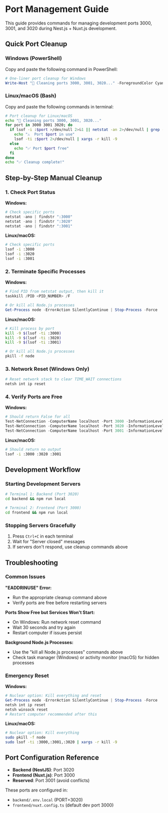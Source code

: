 # Port Management Guide

This guide provides commands for managing development ports 3000, 3001, and 3020 during Nest.js + Nuxt.js development.

## Quick Port Cleanup

### Windows (PowerShell)
Copy and paste the following command in PowerShell:

```powershell
# One-liner port cleanup for Windows
Write-Host "🧹 Cleaning ports 3000, 3001, 3020..." -ForegroundColor Cyan; $ports = @(3000, 3001, 3020); foreach($p in $ports) { $inUse = Test-NetConnection -ComputerName localhost -Port $p -InformationLevel Quiet -ErrorAction SilentlyContinue; if($inUse) { Write-Host "⚠️  Port $p in use" -ForegroundColor Red } else { Write-Host "✅ Port $p free" -ForegroundColor Green } }; if($ports | Where-Object { Test-NetConnection -ComputerName localhost -Port $_ -InformationLevel Quiet -ErrorAction SilentlyContinue }) { Write-Host "🔧 Terminating Node.js processes..." -ForegroundColor Yellow; Get-Process node -ErrorAction SilentlyContinue | Stop-Process -Force -ErrorAction SilentlyContinue; netsh int ip reset | Out-Null; Start-Sleep 1; Write-Host "✅ Cleanup complete!" -ForegroundColor Green } else { Write-Host "🎉 All ports already free!" -ForegroundColor Green }
```

### Linux/macOS (Bash)
Copy and paste the following commands in terminal:

```bash
# Port cleanup for Linux/macOS
echo "🧹 Cleaning ports 3000, 3001, 3020..."
for port in 3000 3001 3020; do
  if lsof -i :$port >/dev/null 2>&1 || netstat -an 2>/dev/null | grep -q ":$port "; then
    echo "⚠️  Port $port in use"
    lsof -ti :$port 2>/dev/null | xargs -r kill -9
  else
    echo "✅ Port $port free"
  fi
done
echo "✅ Cleanup complete!"
```

## Step-by-Step Manual Cleanup

### 1. Check Port Status

**Windows:**
```powershell
# Check specific ports
netstat -ano | findstr ":3000"
netstat -ano | findstr ":3020"
netstat -ano | findstr ":3001"
```

**Linux/macOS:**
```bash
# Check specific ports
lsof -i :3000
lsof -i :3020  
lsof -i :3001
```

### 2. Terminate Specific Processes

**Windows:**
```powershell
# Find PID from netstat output, then kill it
taskkill /PID <PID_NUMBER> /F

# Or kill all Node.js processes
Get-Process node -ErrorAction SilentlyContinue | Stop-Process -Force
```

**Linux/macOS:**
```bash
# Kill process by port
kill -9 $(lsof -ti :3000)
kill -9 $(lsof -ti :3020)
kill -9 $(lsof -ti :3001)

# Or kill all Node.js processes
pkill -f node
```

### 3. Network Reset (Windows Only)

```powershell
# Reset network stack to clear TIME_WAIT connections
netsh int ip reset
```

### 4. Verify Ports are Free

**Windows:**
```powershell
# Should return False for all
Test-NetConnection -ComputerName localhost -Port 3000 -InformationLevel Quiet
Test-NetConnection -ComputerName localhost -Port 3020 -InformationLevel Quiet
Test-NetConnection -ComputerName localhost -Port 3001 -InformationLevel Quiet
```

**Linux/macOS:**
```bash
# Should return no output
lsof -i :3000 :3020 :3001
```

## Development Workflow

### Starting Development Servers
```bash
# Terminal 1: Backend (Port 3020)
cd backend && npm run local

# Terminal 2: Frontend (Port 3000)
cd frontend && npm run local
```

### Stopping Servers Gracefully
1. Press `Ctrl+C` in each terminal
2. Wait for "Server closed" messages
3. If servers don't respond, use cleanup commands above

## Troubleshooting

### Common Issues

**"EADDRINUSE" Error:**
- Run the appropriate cleanup command above
- Verify ports are free before restarting servers

**Ports Show Free but Services Won't Start:**
- On Windows: Run network reset command
- Wait 30 seconds and try again
- Restart computer if issues persist

**Background Node.js Processes:**
- Use the "kill all Node.js processes" commands above
- Check task manager (Windows) or activity monitor (macOS) for hidden processes

### Emergency Reset

**Windows:**
```powershell
# Nuclear option: Kill everything and reset
Get-Process node -ErrorAction SilentlyContinue | Stop-Process -Force
netsh int ip reset
netsh winsock reset
# Restart computer recommended after this
```

**Linux/macOS:**
```bash
# Nuclear option: Kill everything
sudo pkill -f node
sudo lsof -ti :3000,:3001,:3020 | xargs -r kill -9
```

## Port Configuration Reference

- **Backend (NestJS)**: Port 3020
- **Frontend (Nuxt.js)**: Port 3000
- **Reserved**: Port 3001 (avoid conflicts)

These ports are configured in:
- `backend/.env.local` (PORT=3020)
- `frontend/nuxt.config.ts` (default dev port 3000)